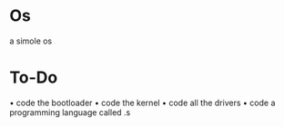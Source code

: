 # Os

a simole os

# To-Do
• code the bootloader
• code the kernel
• code all the drivers
• code a programming language called .s